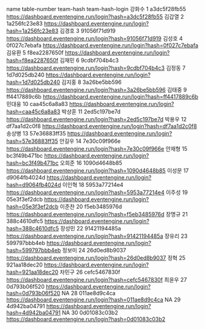 name table-number team-hash team-hash-login
강화수 1 a3dc5f28fb55 https://dashboard.eventengine.run/login?hash=a3dc5f28fb55
김갑열 2 1a256fc23e83 https://dashboard.eventengine.run/login?hash=1a256fc23e83
김경호 3 91056f71d919 https://dashboard.eventengine.run/login?hash=91056f71d919
김성호 4 0f027c7ebafa https://dashboard.eventengine.run/login?hash=0f027c7ebafa
김유환 5 f8ea2287650f https://dashboard.eventengine.run/login?hash=f8ea2287650f
김재민 6 9cdbf704b4c3 https://dashboard.eventengine.run/login?hash=9cdbf704b4c3
김정동 7 1d7d025db240 https://dashboard.eventengine.run/login?hash=1d7d025db240
김지홍 8 3a26be5bb596 https://dashboard.eventengine.run/login?hash=3a26be5bb596
김태중 9 ff4417889c6b https://dashboard.eventengine.run/login?hash=ff4417889c6b
민대웅 10 caa45c6a8a83 https://dashboard.eventengine.run/login?hash=caa45c6a8a83
박상훈 11 2ed5c197be7d https://dashboard.eventengine.run/login?hash=2ed5c197be7d
박용우 12 df7aa1d2c0f8 https://dashboard.eventengine.run/login?hash=df7aa1d2c0f8
송상병 13 57e36883ff35 https://dashboard.eventengine.run/login?hash=57e36883ff35
안길우 14 7e30c09f966e https://dashboard.eventengine.run/login?hash=7e30c09f966e
안재형 15 bc3f49b471bc https://dashboard.eventengine.run/login?hash=bc3f49b471bc
오희준 16 1090d4648b85 https://dashboard.eventengine.run/login?hash=1090d4648b85
이성문 17 d9064fb4024d https://dashboard.eventengine.run/login?hash=d9064fb4024d
이인혁 18 5953a77214e4 https://dashboard.eventengine.run/login?hash=5953a77214e4
이주성 19 05e3f3ef2dcb https://dashboard.eventengine.run/login?hash=05e3f3ef2dcb
이준찬 20 f5eb3485976d https://dashboard.eventengine.run/login?hash=f5eb3485976d
장명규 21 388c4610dfc5 https://dashboard.eventengine.run/login?hash=388c4610dfc5
장성민 22 91421194485a https://dashboard.eventengine.run/login?hash=91421194485a
장유리 23 599797bbb4eb https://dashboard.eventengine.run/login?hash=599797bbb4eb
정보미 24 26d0ed8b9037 https://dashboard.eventengine.run/login?hash=26d0ed8b9037
정혁 25 921aa18dec20 https://dashboard.eventengine.run/login?hash=921aa18dec20
차민구 26 cefc5467830f https://dashboard.eventengine.run/login?hash=cefc5467830f
최윤우 27 0d793b06f520 https://dashboard.eventengine.run/login?hash=0d793b06f520
NA 28 011ae8d9c4ca https://dashboard.eventengine.run/login?hash=011ae8d9c4ca
NA 29 4d942ba04791 https://dashboard.eventengine.run/login?hash=4d942ba04791
NA 30 0d01083c03b2 https://dashboard.eventengine.run/login?hash=0d01083c03b2

